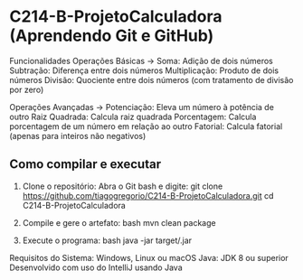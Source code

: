 # C214-B-ProjetoCalculadora (Aprendendo Git e GitHub)
Funcionalidades
Operações Básicas ->
Soma: Adição de dois números
Subtração: Diferença entre dois números
Multiplicação: Produto de dois números
Divisão: Quociente entre dois números (com tratamento de divisão por zero)

Operações Avançadas ->
Potenciação: Eleva um número à potência de outro
Raiz Quadrada: Calcula raiz quadrada
Porcentagem: Calcula porcentagem de um número em relação ao outro
Fatorial: Calcula fatorial (apenas para inteiros não negativos)

## Como compilar e executar
1. Clone o repositório:
 Abra o Git bash e digite:
 git clone https://github.com/tiagogregorio/C214-B-ProjetoCalculadora.git
cd C214-B-ProjetoCalculadora

2. Compile e gere o artefato:
bash
mvn clean package

3. Execute o programa:
bash
java -jar target/<nome-do-jar>.jar

Requisitos do Sistema: 
Windows, Linux ou macOS
Java: JDK 8 ou superior
Desenvolvido com uso do IntelliJ usando Java

